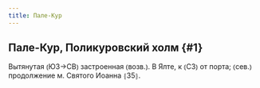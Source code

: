 ```yaml
---
title: Пале-Кур
---
```

## Пале-Кур, Поликуровский холм {#1}

Вытянутая ⦅ЮЗ→СВ⦆ застроенная ⦅возв.⦆. В Ялте, к ⦅СЗ⦆ от порта; ⦅сев.⦆ продолжение м. Святого Иоанна ⦃З5⦄.
